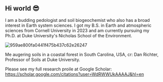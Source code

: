 ## Hi world 😎

I am a budding pedologist and soil biogeochemist who also has a broad interest in Earth system sciences. I got my B.S. in Earth and atmospheric sciences from Cornell University in 2023 and am currently pursuing my Ph.D. at Duke University's Nicholas School of the Environment.

![959ae800fa0441f475b437c62e26247](https://github.com/user-attachments/assets/510907fe-c4bc-48b9-b93f-f967b0d00dde)

Me augering soils in a coastal forest in South Carolina, USA, cr: Dan Richter, Professor of Soils at Duke University.

Please see my full research proile at Google Scholar: https://scholar.google.com/citations?user=WdRWWUkAAAAJ&hl=en

<!--
**PeizhouLouisLu/PeizhouLouisLu** is a ✨ _special_ ✨ repository because its `README.md` (this file) appears on your GitHub profile.

Here are some ideas to get you started:

- 🔭 I’m currently working on ...
- 🌱 I’m currently learning ...
- 👯 I’m looking to collaborate on ...
- 🤔 I’m looking for help with ...
- 💬 Ask me about ...
- 📫 How to reach me: ...
- 😄 Pronouns: ...
- ⚡ Fun fact: ...
-->
